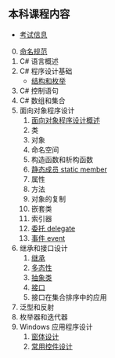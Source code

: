 ## 本科课程内容
- [考试信息](/ProjectDocs/cs/Back-end-Development/Csharp-OOP/Exam.md)
0. [命名规范](/ProjectDocs/cs/Back-end-Development/Csharp-OOP/NameRules.md)
1. C# 语言概述
2. C# 程序设计基础
    - [结构和枚举](/ProjectDocs/cs/Back-end-Development/Csharp-OOP/2-5-Struct-Enum.md)
3. C# 控制语句
4. C# 数组和集合
5. 面向对象程序设计
    1. [面向对象程序设计概述](/ProjectDocs/cs/Back-end-Development/Csharp-OOP/5-1-introduction.md)
    2. 类
    3. 对象
    4. 命名空间
    5. 构造函数和析构函数
    6. [静态成员 static member](/ProjectDocs/cs/Back-end-Development/Csharp-OOP/5-6-Static-Member.md)
    7. 属性
    8. 方法
    9. 对象的复制
    10. 嵌套类
    11. 索引器
    12. [委托 delegate](/ProjectDocs/cs/Back-end-Development/Csharp-OOP/5-12-delegate.md)
    13. [事件 event](/ProjectDocs/cs/Back-end-Development/Csharp-OOP/5-13-event.md)
6. 继承和接口设计
    1. [继承](/ProjectDocs/cs/Back-end-Development/Csharp-OOP/6-1-Inheritance.md)
    2. [多态性](/ProjectDocs/cs/Back-end-Development/Csharp-OOP/6-2-Polymorphism.md)
    3. [抽象类](/ProjectDocs/cs/Back-end-Development/Csharp-OOP/6-3-Abstract.md)
    4. [接口](/ProjectDocs/cs/Back-end-Development/Csharp-OOP/6-4-Connector.md)
    5. 接口在集合排序中的应用
7. 泛型和反射
8. 枚举器和迭代器
9. Windows 应用程序设计
    1. [窗体设计](/ProjectDocs/cs/Back-end-Development/Csharp-OOP/9-1-Windows-Form-Design.md)
    2. [常用控件设计](/ProjectDocs/cs/Back-end-Development/Csharp-OOP/9-2-Control-design.md)

